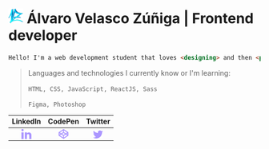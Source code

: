<img  src="https://github.com/VZAlvaro23/VZAlvaro23/blob/main/vz1.png" alt="álvaro-velasco-zúñiga-362a85236" height="30" width="30" /> Álvaro Velasco Zúñiga | Frontend developer
=============

```html
Hello! I'm a web development student that loves <designing> and then <programming> his own things.
```

> Languages and technologies I currently know or I'm learning:
> 
> `HTML, CSS, JavaScript, ReactJS, Sass`
> 
> `Figma, Photoshop`

| LinkedIn  | CodePen | Twitter |
| :---------------: |:---------------:| :---------------:|
| <a href="https://linkedin.com/in/álvaro-velasco-zúñiga-362a85236" target="blank"><img align="center" src="https://github.com/VZAlvaro23/VZAlvaro23/blob/main/linkedin.png" alt="álvaro-velasco-zúñiga-362a85236" height="20" width="20" /></a>      | <a href="https://codepen.io/vz23" target="blank"><img align="center" src="https://github.com/VZAlvaro23/VZAlvaro23/blob/main/codepen.png" alt="vz23" height="20" width="20" /></a> | <a href="https://twitter.com/vz23" target="blank"><img align="center" src="https://github.com/VZAlvaro23/VZAlvaro23/blob/main/twitter.png" alt="vz23" height="16" width="20" /></a> |


